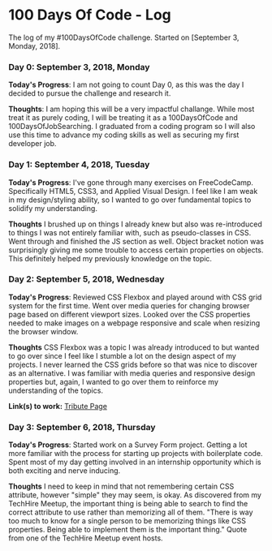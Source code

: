 # 100 Days Of Code - Log
The log of my #100DaysOfCode challenge. Started on [September 3, Monday, 2018].

### Day 0: September 3, 2018, Monday

**Today's Progress**: I am not going to count Day 0, as this was the day I decided to pursue the challenge and research it.

**Thoughts**: I am hoping this will be a very impactful challange. While most treat it as purely coding, I will be treating it as a 100DaysOfCode and 100DaysOfJobSearching. I graduated from a coding program so I will also use this time to advance my coding skills as well as securing my first developer job.

### Day 1: September 4, 2018, Tuesday

**Today's Progress**: I've gone through many exercises on FreeCodeCamp. Specifically HTML5, CSS3, and Applied Visual Design. I feel like I am weak in my design/styling ability, so I wanted to go over fundamental topics to solidify my understanding.

**Thoughts** I brushed up on things I already knew but also was re-introduced to things I was not entirely familiar with, such as pseudo-classes in CSS. Went through and finished the JS section as well. Object bracket notion was surprisingly giving me some trouble to access certain properties on objects. This definitely helped my previously knowledge on the topic.

### Day 2: September 5, 2018, Wednesday

**Today's Progress**: Reviewed CSS Flexbox and played around with CSS grid system for the first time. Went over media queries for changing browser page based on different viewport sizes. Looked over the CSS properties needed to make images on a webpage responsive and scale when resizing the browser window.

**Thoughts** CSS Flexbox was a topic I was already introduced to but wanted to go over since I feel like I stumble a lot on the design aspect of my projects. I never learned the CSS grids before so that was nice to discover as an alternative. I was familiar with media queries and responsive design properties but, again, I wanted to go over them to reinforce my understanding of the topics.

**Link(s) to work:**
[Tribute Page](https://github.com/bryanmiller89/tribute-page)

### Day 3: September 6, 2018, Thursday

**Today's Progress**: Started work on a Survey Form project. Getting a lot more familiar with the process for starting up projects with boilerplate code. Spent most of my day getting involved in an internship opportunity which is both exciting and nerve inducing.

**Thoughts** I need to keep in mind that not remembering certain CSS attribute, however "simple" they may seem, is okay. As discovered from my TechHire Meetup, the important thing is being able to search to find the correct attribute to use rather than memorizing all of them. "There is way too much to know for a single person to be memorizing things like CSS properties. Being able to implement them is the important thing." Quote from one of the TechHire Meetup event hosts.
